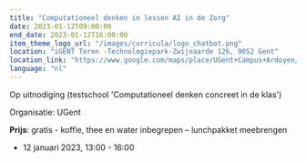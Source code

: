 ```yaml
---
title: "Computationeel denken in lessen AI in de Zorg"
date: 2023-01-12T09:00:00
end_date: 2023-01-12T16:00:00
item_theme_logo_url: "/images/curricula/logo_chatbot.png"
location: "iGENT Toren -Technologiepark-Zwijnaarde 126, 9052 Gent"
location_link: "https://www.google.com/maps/place/UGent+Campus+Ardoyen/@51.012913,3.7057918,17z/data=!3m1!4b1!4m5!3m4!1s0x47c373be39a859d5:0xc08cb4a2a7706ed4!8m2!3d51.012913!4d3.7079805"
language: "nl"
---
```


Op uitnodiging (testschool 'Computationeel denken concreet in de klas')

Organisatie: UGent


**Prijs**: gratis  -  koffie, thee en water inbegrepen – lunchpakket meebrengen

- 12 januari 2023, 13:00 - 16:00

